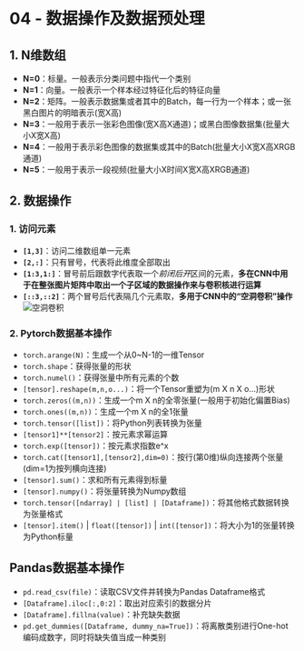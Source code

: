 # 04 - 数据操作及数据预处理

## 1. N维数组

- **N=0**：标量。一般表示分类问题中指代一个类别
- **N=1**：向量。一般表示一个样本经过特征化后的特征向量
- **N=2**：矩阵。一般表示数据集或者其中的Batch，每一行为一个样本；或一张黑白图片的明暗表示(宽X高)
- **N=3**：一般用于表示一张彩色图像(宽X高X通道)；或黑白图像数据集(批量大小X宽X高)
- **N=4**：一般用于表示彩色图像的数据集或其中的Batch(批量大小X宽X高XRGB通道)
- **N=5**：一般用于表示一段视频(批量大小X时间X宽X高XRGB通道)

## 2. 数据操作
### 1. 访问元素
- **`[1,3]`**：访问二维数组单一元素
- **`[2,:]`**：只有冒号，代表将此维度全部取出
- **`[1:3,1:]`**：冒号前后跟数字代表取一个*前闭后开*区间的元素，**多在CNN中用于在整张图片矩阵中取出一个子区域的数据操作来与卷积核进行运算**
- **`[::3,::2]`**：两个冒号后代表隔几个元素取，**多用于CNN中的“空洞卷积”操作**
![空洞卷积](https://oscimg.oschina.net/oscnet/239b526729ef1ca62868d6269c62831ce24.jpg)

### 2. Pytorch数据基本操作
- `torch.arange(N)`：生成一个从0~N-1的一维Tensor
- `torch.shape`：获得张量的形状
- `torch.numel()`：获得张量中所有元素的个数
- `[tensor].reshape(m,n,o...)`：将一个Tensor重塑为(m X n X o...)形状
- `torch.zeros((m,n))`：生成一个m X n的全零张量(一般用于初始化偏置Bias)
- `torch.ones((m,n))`：生成一个m X n的全1张量
- `torch.tensor([list])`：将Python列表转换为张量
- `[tensor1]**[tensor2]`：按元素求幂运算
- `torch.exp([tensor])`：按元素求指数e^x
- `torch.cat([tensor1],[tensor2],dim=0)`：按行(第0维)纵向连接两个张量(dim=1为按列横向连接)
- `[tensor].sum()`：求和所有元素得到标量
- `[tensor].numpy()`：将张量转换为Numpy数组
- `torch.tensor([ndarray] | [list] | [Dataframe])`：将其他格式数据转换为张量格式
- `[tensor].item()`  |  `float([tensor])`  |  `int([tensor])`：将大小为1的张量转换为Python标量

## Pandas数据基本操作
- `pd.read_csv(file)`：读取CSV文件并转换为Pandas Dataframe格式
- `[Dataframe].iloc[:,0:2]`：取出对应索引的数据分片
- `[Dataframe].fillna(value)`：补充缺失数据
- `pd.get_dummies([Dataframe, dummy_na=True])`：将离散类别进行One-hot编码成数字，同时将缺失值当成一种类别